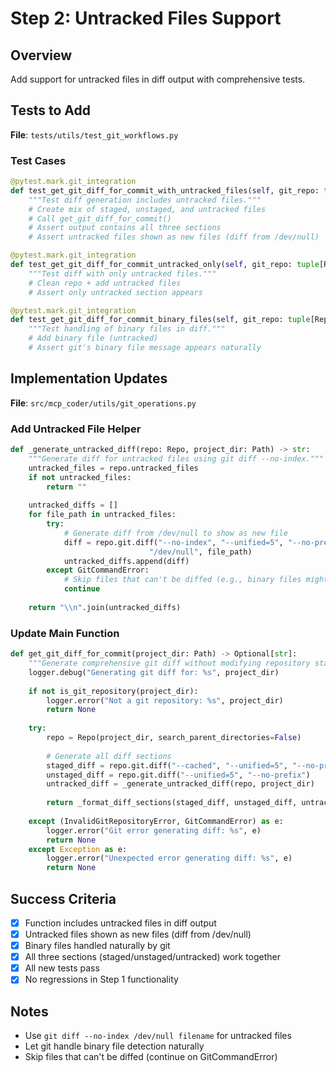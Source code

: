 # Step 2: Untracked Files Support

## Overview
Add support for untracked files in diff output with comprehensive tests.

## Tests to Add
**File**: `tests/utils/test_git_workflows.py`

### Test Cases
```python
@pytest.mark.git_integration
def test_get_git_diff_for_commit_with_untracked_files(self, git_repo: tuple[Repo, Path]) -> None:
    """Test diff generation includes untracked files."""
    # Create mix of staged, unstaged, and untracked files
    # Call get_git_diff_for_commit()
    # Assert output contains all three sections
    # Assert untracked files shown as new files (diff from /dev/null)

@pytest.mark.git_integration
def test_get_git_diff_for_commit_untracked_only(self, git_repo: tuple[Repo, Path]) -> None:
    """Test diff with only untracked files."""
    # Clean repo + add untracked files
    # Assert only untracked section appears

@pytest.mark.git_integration
def test_get_git_diff_for_commit_binary_files(self, git_repo: tuple[Repo, Path]) -> None:
    """Test handling of binary files in diff."""
    # Add binary file (untracked)
    # Assert git's binary file message appears naturally
```

## Implementation Updates
**File**: `src/mcp_coder/utils/git_operations.py`

### Add Untracked File Helper
```python
def _generate_untracked_diff(repo: Repo, project_dir: Path) -> str:
    """Generate diff for untracked files using git diff --no-index."""
    untracked_files = repo.untracked_files
    if not untracked_files:
        return ""
    
    untracked_diffs = []
    for file_path in untracked_files:
        try:
            # Generate diff from /dev/null to show as new file
            diff = repo.git.diff("--no-index", "--unified=5", "--no-prefix", 
                               "/dev/null", file_path)
            untracked_diffs.append(diff)
        except GitCommandError:
            # Skip files that can't be diffed (e.g., binary files might still show basic info)
            continue
    
    return "\\n".join(untracked_diffs)
```

### Update Main Function
```python
def get_git_diff_for_commit(project_dir: Path) -> Optional[str]:
    """Generate comprehensive git diff without modifying repository state."""
    logger.debug("Generating git diff for: %s", project_dir)
    
    if not is_git_repository(project_dir):
        logger.error("Not a git repository: %s", project_dir)
        return None
    
    try:
        repo = Repo(project_dir, search_parent_directories=False)
        
        # Generate all diff sections
        staged_diff = repo.git.diff("--cached", "--unified=5", "--no-prefix")
        unstaged_diff = repo.git.diff("--unified=5", "--no-prefix")
        untracked_diff = _generate_untracked_diff(repo, project_dir)
        
        return _format_diff_sections(staged_diff, unstaged_diff, untracked_diff)
        
    except (InvalidGitRepositoryError, GitCommandError) as e:
        logger.error("Git error generating diff: %s", e)
        return None
    except Exception as e:
        logger.error("Unexpected error generating diff: %s", e)
        return None
```

## Success Criteria
- [x] Function includes untracked files in diff output
- [x] Untracked files shown as new files (diff from /dev/null)
- [x] Binary files handled naturally by git
- [x] All three sections (staged/unstaged/untracked) work together
- [x] All new tests pass
- [x] No regressions in Step 1 functionality

## Notes
- Use `git diff --no-index /dev/null filename` for untracked files
- Let git handle binary file detection naturally
- Skip files that can't be diffed (continue on GitCommandError)
